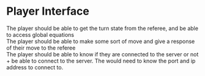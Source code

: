 # Player Interface  
The player should be able to get the turn state from the referee, and be able to access global equations  
The player should be able to make some sort of move and give a response of their move to the referee  
The player should be able to know if they are connected to the server or not + be able to connect to the server. The would need to know the port and ip address to connect to.

